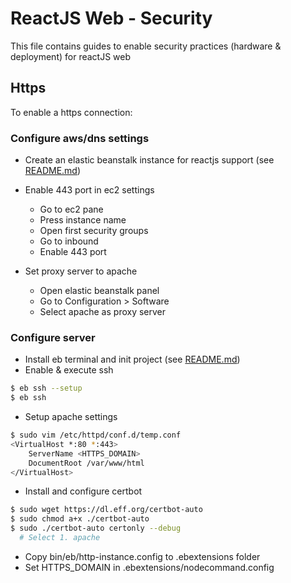 # ReactJS Web - Security

This file contains guides to enable security practices (hardware & deployment) for reactJS web

## Https

To enable a https connection:

### Configure aws/dns settings

-  Create an elastic beanstalk instance for reactjs support (see [README.md](../README.md))   

-  Enable 443 port in ec2 settings
   -  Go to ec2 pane 
   -  Press instance name
   -  Open first security groups
   -  Go to inbound
   -  Enable 443 port

-  Set proxy server to apache
    -  Open elastic beanstalk panel
    -  Go to Configuration > Software
    -  Select apache as proxy server

### Configure server

-  Install eb terminal and init project (see [README.md](../README.md))
-  Enable & execute ssh

```bash
$ eb ssh --setup
$ eb ssh
```

-  Setup apache settings

```bash
$ sudo vim /etc/httpd/conf.d/temp.conf
<VirtualHost *:80 *:443>
	ServerName <HTTPS_DOMAIN>
	DocumentRoot /var/www/html
</VirtualHost>
```

-  Install and configure certbot

```bash
$ sudo wget https://dl.eff.org/certbot-auto
$ sudo chmod a+x ./certbot-auto
$ sudo ./certbot-auto certonly --debug
  # Select 1. apache
```

-  Copy bin/eb/http-instance.config to .ebextensions folder
-  Set HTTPS_DOMAIN in .ebextensions/nodecommand.config